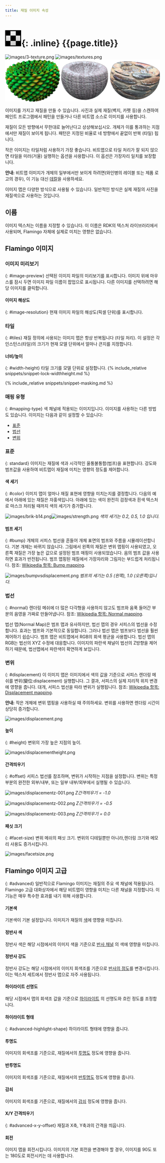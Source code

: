 ```yaml
---
title: 재질 이미지 속성
---
```



# ![images/images.svg](images/images.svg){: .inline} {{page.title}}

![images/3-texture.png](images/3-texture.png)
![images/textures.png](images/textures.png)
![images/solidcolors.png](images/textureset.png)

이미지를 가지고 재질을 만들 수 있습니다. 사진과 실제 재질(벽지, 카펫 등)을 스캔하여 페인트 프로그램에서 패턴을 만들거나 다른 비트맵 소스로 이미지를 사용합니다.

재질이 모든 방향에서 무한대로 늘어난다고 상상해보십시오. 개체가 이를 통과하는 지점에서만 재질이 보이게 됩니다. 패턴은 지정된 비율로 네 방향에서 끝없이 반복 (타일) 됩니다.

작은 이미지는 타일처럼 사용하기 가장 좋습니다. 비트맵으로 타일 처리가 잘 되지 않으면 타일을 미러(거울) 실행하는 옵션을 사용합니다. 이 옵션은 가장자리 일치를 보장합니다.

**안내:** 비트맵 이미지가 개체의 일부에서만 보이게 하려면(와인병의 레이블 또는 제품 로고의 경우), 이 기능 대신 [데칼](properties-decal.html)을 사용하세요.

이미지 맵은 다양한 방식으로 사용될 수 있습니다. 일반적인 방식은 실제 재질의 사진을 재질색으로 사용하는 것입니다.

## 이름
이미지 텍스처는 이름을 지정할 수 있습니다. 이 이름은 RDK의 텍스처 라이브러리에서 사용되며, Flamingo 자체에 실제로 미치는 영향은 없습니다.

## Flamingo 이미지

### 이미지 미리보기
{: #image-preview}
선택된 이미지 파일의 미리보기를 표시합니다. 이미지 위에 마우스를 잠시 두면 이미지 파일 이름이 팝업으로 표시됩니다. 다른 이미지를 선택하려면 해당 이미지를 클릭합니다.

#### 이미지 해상도
{: #image-resolution}
현재 이미지 파일의 해상도(픽셀 단위)를 표시합니다.

### 타일
{: #tiles}
재질 정의에 사용되는 이미지 맵은 항상 반복됩니다 (타일 처리). 이 설정은 각 인스턴스(타일)의 크기가 현재 모델 단위에서 얼마나 큰지를 지정합니다.

#### 너비/높이
{: #width-height}
타일 크기를 모델 단위로 설정합니다.
{% include_relative snippets/snippet-lock-widthheight.md %}

{% include_relative snippets/snippet-masking.md %}

### 매핑 유형
{: #mapping-type}
색 채널에 적용되는 이미지입니다. 이미지를 사용하는 다른 방법도 있습니다. 이미지는 다음과 같이 설정할 수 있습니다:

* [표준](#standard)
* [법선](#normal)
* [변위](#displacement)

### 표준
{: standard}
이미지는 재질에 색과 시각적인 울퉁불퉁함(범프)을 표현합니다. 강도와 범프값을 사용하여 비트맵이 재질에 미치는 영향의 정도를 제어합니다.

#### 색 세기
{: #color}
이미지 맵이 얼마나 재질 표현에 영향을 미치는지를 결정합니다. 다음의 예에서 아래에 있는 재질은 자홍색입니다. 아래에 있는 색이 완전히 검정색과 흰색 텍스처로 마스크 처리될 때까지 색의 세기가 증가합니다.

![images/brik-b14.png](images/brik-b14.png)![images/strength.png](images/strength.png)
*색의 세기는 0.2, 0.5, 1.0 입니다.*

#### 범프 세기
{: #bump}
개체의 서피스 법선을 흔들어 개체 표면의 범프와 주름을 시뮬레이션합니다. 기본 개체는 바뀌지 않습니다. 그림에서 왼쪽의 재질은 변위 맵핑이 사용되였고, 오른쪽 재질은 가장 높은 값으로 설정된 범프 매핑이 사용되었습니다. 음의 범프 값을 사용하면 효과가 반전됩니다. 범프 맵핑된 재질에서 가장자리와 그림자는 부드럽게 처리됩니다. 참조: [Wikipedia 항목: Bump mapping](http://en.wikipedia.org/wiki/Bump_mapping).

![images/bumpvsdisplacement.png](images/bumpvsdisplacement.png)
*범프의 세기는 0.5 (왼쪽), 1.0 (오른쪽)입니다.*

### 법선
{: #normal}
렌더링 메쉬에 더 많은 다각형을 사용하지 않고도 범프와 움푹 들어간 부분의 음영을 가짜로 만들어냅니다. 참조: [Wikipedia 항목: Normal mapping](http://en.wikipedia.org/wiki/Normal_mapping).

법선 맵(Normal Map)은 범프 맵과 유사하지만, 법선 맵의 경우 서피스의 법선을 수정합니다. 효과는 범프와 기본적으로 동일합니다. 그러나 법선 맵은 범프보다 법선을 훨씬 제어하기 쉽습니다. 범프 맵은 비트맵에서 RGB의 회색 평균을 사용합니다. 법선 맵의 RGB는 법선의 XYZ 수정에 대응합니다. 이미지의 파란색 채널이 법선의 Z방향을 제어하기 때문에, 법선맵에서 파란색이 확연하게 보입니다.

### 변위
{: #displacement}
이 이미지 맵은 이미지에서 색의 값을 기준으로 서피스 렌더링 메쉬를 변위(變位:displacement) 실행합니다. 그 결과, 서피스의 실제 지리적 위치 변경에 영향을 줍니다. 대개, 서피스 법선을 따라 변위가 실행됩니다. 참조: [Wikipedia 항목: Displacement mapping](http://en.wikipedia.org/wiki/Displacement_mapping).

 **안내:** 작은 개체에 변위 맵핑을 사용하실 때 주의하세요. 변위를 사용하면 렌더링 시간이 상당히 증가합니다.

![images/displacement.png](images/displacement.png)

#### 높이
{: #height}
변위의 가장 높은 지점의 높이.

![images/displacementheight.png](images/displacementheight.png)

#### 간격띄우기
{: #offset}
서피스 법선를 참조하며, 변위가 시작하는 지점을 설정합니다. 변위는 특정 부분의 완전한 외부/내부, 또는 일부 내부/외부에서 실행될 수 있습니다.

![images/displacementz-001.png](images/displacementz-001.png)
*Z간격띄우기 = -1.0*

![images/displacementz-002.png](images/displacementz-002.png)
*Z간격띄우기 = -0.5*

![images/displacementz-003.png](images/displacementz-003.png)
*Z간격띄우기 = 0.0*

#### 패싯 크기
{: #facet-size}
변위 메쉬의 패싯 크기. 변위의 디테일뿐만 아니라,렌더링 크기와 메모리 사용도 증가시킵니다.

![images/facetsize.png](images/facetsize.png)

## Flamingo 이미지 고급
{: #advanced}
일반적으로 Flamingo 이미지는 재질의 주요 색 채널에 적용됩니다. Flamingo 고급 대화상자에서 해당 비트맵이 영향을 미치는 다른 채널을 지정합니다. 이 기능은 매우 특수한 효과를 내기 위해 사용합니다.

####  기본색
기본색이 기본 설정입니다. 이미지가 재질의 [색](material-type-advanced.html#color)에 영향을 미칩니다.

####  정반사 색
정반사 색은 해당 시점에서의 이미지 색을 기준으로 [반사 채널](material-type-advanced.html#highlight-color) 의 색에 영향을 미칩니다.

####  정반사 강도
정반사 강도는 해당 시점에서의 이미지 회색조를 기준으로 [반사의 정도](material-type-advanced.html#intensity)를 변경시킵니다. 이는 텍스처 세트에서 정반사 맵으로 자주 사용됩니다.

####  하이라이트 선명도
해당 시점에서 맵의 회색조 값을 기준으로 [하이라이트](material-type-advanced.html#intensity) 의 선명도와 흐린 정도를 조정합니다.

#### 하이라이트 형태
{: #advanced-highlight-shape}
하이라이트 형태에 영향을 줍니다.

####  투명도
이미지의 회색조를 기준으로, 재질에서의 [투명도](material-type-advanced.html#transparency) 정도에 영향을 줍니다.

####  반투명도
이미지의 회색조를 기준으로, 재질에서의 [반투명도](material-type-advanced.html#translucency) 정도에 영향을 줍니다.

####  감쇠
이미지의 회색조를 기준으로, 재질에서의 [감쇠](material-type-advanced.html#attenuation) 정도에 영향을 줍니다.

#### X/Y 간격띄우기
{: #advanced-x-y-offset}
재질과 X축, Y축과의 간격을 띄웁니다.

####  회전
이미지 맵을 회전시킵니다. 이미지의 기본 회전을 변경해야 할 경우, 이미지를 90도 또는 180도로 회전시키는 데 사용합니다.
